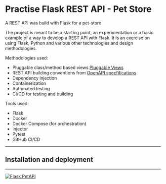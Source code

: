 # Practise Flask REST API - Pet Store
A REST API was build with Flask for a pet-store

The project is meant to be a starting point, an experimentation or a basic example of a way to develop a REST API with Flask. 
It is an exercise on using Flask, Python and various other technologies and design methodologies.

Methodologies used:
  - Pluggable class/method based views [Pluggable Views](https://flask.palletsprojects.com/en/2.0.x/views/)
  - REST API building conventions from  [OpenAPI specfifications](https://swagger.io/specification/)
  - Dependency injection
  - Containerization
  - Automated testing
  - CI/CD for testing and building


Tools used:
  - Flask
  - Docker
  - Docker Compose (for orchestration)
  - Injector
  - Pytest
  - GitHub CI/CD

---

## Installation and deployment


---
[![Flask PetAPI](https://github.com/kziovas/practise-flask-rest-api-pet-store/actions/workflows/python-app.yml/badge.svg?branch=main)](https://github.com/kziovas/practise-flask-rest-api-pet-store/actions/workflows/python-app.yml)
